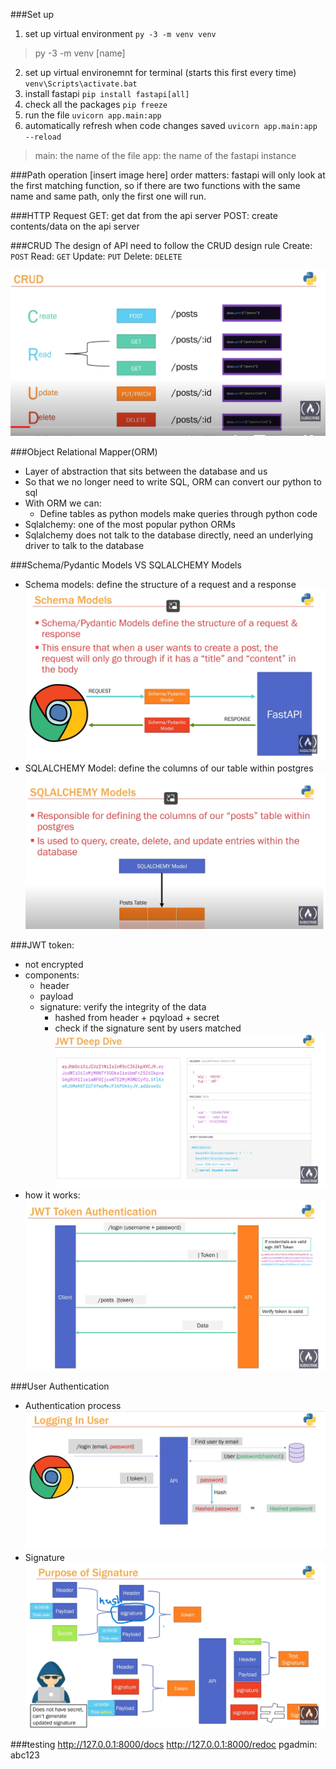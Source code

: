 
###Set up
1. set up virtual environment
``py -3 -m venv venv``

> py -3 -m venv [name]

2. set up virtual environemnt for terminal (starts this first every time)
``venv\Scripts\activate.bat``
3. install fastapi
``pip install fastapi[all]``
4. check all the packages
``pip freeze``
5. run the file
``uvicorn app.main:app``
6. automatically refresh when code changes saved
``uvicorn app.main:app --reload``
> main: the name of the file
> app: the name of the fastapi instance

###Path operation
[insert image here]
order matters: fastapi will only look at the first matching function, so if there are two functions with the same name and same path, only the first one will run.

###HTTP Request
GET: get dat from the api server
POST: create contents/data on the api server

###CRUD
The design of API need to follow the CRUD design rule
Create: ``POST``
Read: ``GET``
Update: ``PUT``
Delete: ``DELETE``

![image info](./slides/crud.png)

###Object Relational Mapper(ORM)
- Layer of abstraction that sits between the database and us 
- So that we no longer need to write SQL, ORM can convert our python to sql
- With ORM we can:
    - Define tables as python models
    make queries through python code
- Sqlalchemy: one of the most popular python ORMs
- Sqlalchemy does not talk to the database directly, need an underlying driver to talk to the database

###Schema/Pydantic Models VS SQLALCHEMY Models
- Schema models: define the structure of a request and a response
![image info](./slides/schema.png)
- SQLALCHEMY Model: define the columns of our table within postgres
![image info](./slides/SQLALCHEMY.png)


###JWT token:
- not encrypted
- components:
    - header
    - payload
    - signature: verify the integrity of the data
        - hashed from header + pqyload + secret
        - check if the signature sent by users matched
    ![image info](./slides/JWT-deep-dive.png)
- how it works:
![image info](./slides/JWT_token.png)

###User Authentication
- Authentication process
![image info](./slides/authentication_process.png)
- Signature
![image info](./slides/signature.png)

###testing
http://127.0.0.1:8000/docs
http://127.0.0.1:8000/redoc
pgadmin: abc123


